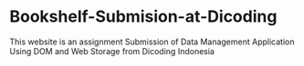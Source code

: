 # Bookshelf-Submision-at-Dicoding
This website is an assignment Submission of Data Management Application Using DOM and Web Storage from Dicoding Indonesia
